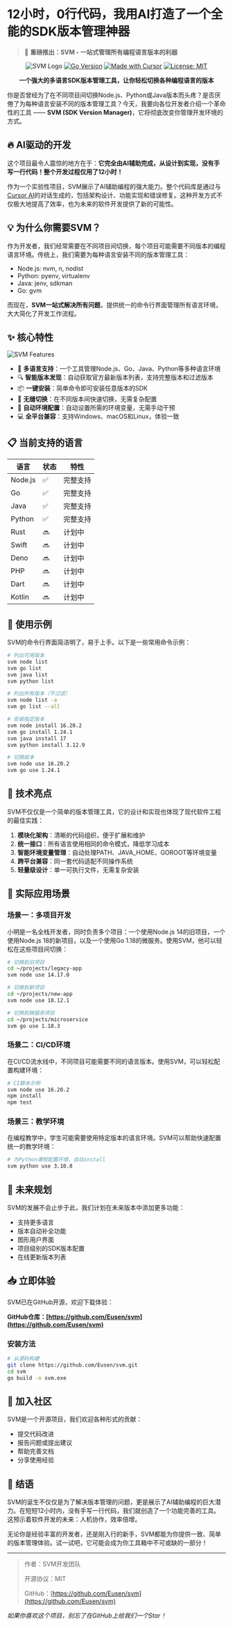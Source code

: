 # 12小时，0行代码，我用AI打造了一个全能的SDK版本管理神器

> 🚀 **重磅推出：SVM - 一站式管理所有编程语言版本的利器**

<div align="center">

![SVM Logo](https://img.shields.io/badge/svm-v1.0.0-blue)
[![Go Version](https://img.shields.io/badge/Go-1.24+-00ADD8.svg)](https://go.dev/)
[![Made with Cursor](https://img.shields.io/badge/Made%20with-Cursor%20AI-blueviolet)](https://cursor.sh/)
[![License: MIT](https://img.shields.io/badge/License-MIT-yellow.svg)](https://opensource.org/licenses/MIT)

**一个强大的多语言SDK版本管理工具，让你轻松切换各种编程语言的版本**
</div>

你是否曾经为了在不同项目间切换Node.js、Python或Java版本而头疼？是否厌倦了为每种语言安装不同的版本管理工具？今天，我要向各位开发者介绍一个革命性的工具 —— **SVM (SDK Version Manager)**，它将彻底改变你管理开发环境的方式。

## 🔥 AI驱动的开发

这个项目最令人震惊的地方在于：**它完全由AI辅助完成，从设计到实现，没有手写一行代码！整个开发过程仅用了12小时！**

作为一个实验性项目，SVM展示了AI辅助编程的强大能力。整个代码库是通过与[Cursor AI](https://cursor.sh/)的对话生成的，包括架构设计、功能实现和错误修复。这种开发方式不仅极大地提高了效率，也为未来的软件开发提供了新的可能性。

## 💡 为什么你需要SVM？

作为开发者，我们经常需要在不同项目间切换，每个项目可能需要不同版本的编程语言环境。传统上，我们需要为每种语言安装不同的版本管理工具：

- Node.js: nvm, n, nodist
- Python: pyenv, virtualenv
- Java: jenv, sdkman
- Go: gvm

而现在，**SVM一站式解决所有问题**，提供统一的命令行界面管理所有语言环境，大大简化了开发工作流程。

## ✨ 核心特性

![SVM Features](https://mmbiz.qpic.cn/mmbiz_png/example_image_id/640?wx_fmt=png)

- 🔄 **多语言支持**：一个工具管理Node.js、Go、Java、Python等多种语言环境
- 🔍 **智能版本发现**：自动获取官方最新版本列表，支持完整版本和过滤版本
- 📦 **一键安装**：简单命令即可安装任意版本的SDK
- 🔀 **无缝切换**：在不同版本间快速切换，无需复杂配置
- 🔧 **自动环境配置**：自动设置所需的环境变量，无需手动干预
- 💻 **全平台兼容**：支持Windows、macOS和Linux，体验一致

## 📋 当前支持的语言

| 语言 | 状态 | 特性 |
|------|------|------|
| Node.js | ✅ | 完整支持 |
| Go | ✅ | 完整支持 |
| Java | ✅ | 完整支持 |
| Python | ✅ | 完整支持 |
| Rust | 🔜 | 计划中 |
| Swift | 🔜 | 计划中 |
| Deno | 🔜 | 计划中 |
| PHP | 🔜 | 计划中 |
| Dart | 🔜 | 计划中 |
| Kotlin | 🔜 | 计划中 |

## 🚀 使用示例

SVM的命令行界面简洁明了，易于上手。以下是一些常用命令示例：

```bash
# 列出可用版本
svm node list
svm go list
svm java list
svm python list

# 列出所有版本（不过滤）
svm node list -a
svm go list --all

# 安装指定版本
svm node install 16.20.2
svm go install 1.24.1
svm java install 17
svm python install 3.12.9

# 切换版本
svm node use 16.20.2
svm go use 1.24.1
```

## 🔧 技术亮点

SVM不仅仅是一个简单的版本管理工具，它的设计和实现也体现了现代软件工程的最佳实践：

1. **模块化架构**：清晰的代码组织，便于扩展和维护
2. **统一接口**：所有语言使用相同的命令模式，降低学习成本
3. **智能环境变量管理**：自动处理PATH、JAVA_HOME、GOROOT等环境变量
4. **跨平台兼容**：同一套代码适配不同操作系统
5. **轻量级设计**：单一可执行文件，无需复杂安装

## 🎯 实际应用场景

### 场景一：多项目开发

小明是一名全栈开发者，同时负责多个项目：一个使用Node.js 14的旧项目，一个使用Node.js 18的新项目，以及一个使用Go 1.18的微服务。使用SVM，他可以轻松在这些项目间切换：

```bash
# 切换到旧项目
cd ~/projects/legacy-app
svm node use 14.17.0

# 切换到新项目
cd ~/projects/new-app
svm node use 18.12.1

# 切换到微服务项目
cd ~/projects/microservice
svm go use 1.18.3
```

### 场景二：CI/CD环境

在CI/CD流水线中，不同项目可能需要不同的语言版本。使用SVM，可以轻松配置构建环境：

```bash
# CI脚本示例
svm node use 16.20.2
npm install
npm test
```

### 场景三：教学环境

在编程教学中，学生可能需要使用特定版本的语言环境。SVM可以帮助快速配置统一的教学环境：

```bash
# 为Python课程配置环境，自动install
svm python use 3.10.8
```

## 🔮 未来规划

SVM的发展不会止步于此，我们计划在未来版本中添加更多功能：

- 支持更多语言
- 版本自动补全功能
- 图形用户界面
- 项目级别的SDK版本配置
- 在线更新版本列表

## 📥 立即体验

SVM已在GitHub开源，欢迎下载体验：

**GitHub仓库：[https://github.com/Eusen/svm](https://github.com/Eusen/svm)**

### 安装方法

```bash
# 从源码构建
git clone https://github.com/Eusen/svm.git
cd svm
go build -o svm.exe
```

## 🤝 加入社区

SVM是一个开源项目，我们欢迎各种形式的贡献：

- 提交代码改进
- 报告问题或提出建议
- 帮助完善文档
- 分享使用经验

## 💬 结语

SVM的诞生不仅仅是为了解决版本管理的问题，更是展示了AI辅助编程的巨大潜力。在短短12小时内，没有手写一行代码，我们就创造了一个功能完善的工具。这预示着软件开发的未来：人机协作，效率倍增。

无论你是经验丰富的开发者，还是刚入行的新手，SVM都能为你提供一致、简单的版本管理体验。试一试吧，它可能会成为你工具箱中不可或缺的一部分！

---

> 作者：SVM开发团队
> 
> 开源协议：MIT
> 
> GitHub：[https://github.com/Eusen/svm](https://github.com/Eusen/svm)

*如果你喜欢这个项目，别忘了在GitHub上给我们一个Star！* 